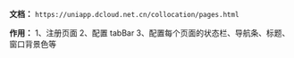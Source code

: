 **文档：** `https://uniapp.dcloud.net.cn/collocation/pages.html`

**作用：**
  1、注册页面
  2、配置 tabBar
  3、配置每个页面的状态栏、导航条、标题、窗口背景色等